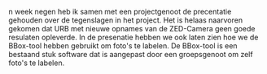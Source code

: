 n week negen heb ik samen met een projectgenoot de precentatie gehouden over de tegenslagen in het project. Het is helaas naarvoren gekomen dat URB met nieuwe opnames van de ZED-Camera geen goede resulaten opleverde. In de presenatie hebben we ook laten zien hoe we de BBox-tool hebben gebruikt om foto's te labelen. De BBox-tool is een bestaand stuk software dat is aangepast door een groepsgenoot om zelf foto's te labelen.
